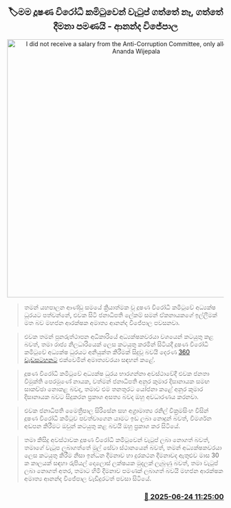<p align='center'><b><h2 align='center' title='I did not receive a salary from the Anti-Corruption Committee, only allowances - Ananda Wijepala'>🏷මම දූෂණ විරෝධී කමිටුවෙන් වැටුප් ගත්තේ නෑ, ගත්තේ දීමනා පමණයි - ආනන්ද විජේපාල</h2></b></p>
<p align='center'><img src='https://helakuru.sgp1.cdn.digitaloceanspaces.com/esana/images/lib/ananda-wijepala-360-n.jpg' width='600' alt='I did not receive a salary from the Anti-Corruption Committee, only allowances - Ananda Wijepala'></p>

> තමන් යහපාලන ආණ්ඩු සමයේ ක්‍රියාත්මක වූ දූෂණ විරෝධී කමිටුවේ අධ්‍යක්ෂ ධූරයට පත්වන්නේ, එවක සිටි ජනාධිපති ලේකම් සමන් ඒකනායකගේ ඉල්ලීමක් මත බව මහජන ආරක්ෂක අමාත්‍ය ආනන්ද විජේපාල පවසනවා.

> එවක තමන් පුනරුත්ථාපන අධිකාරියේ අධ්‍යක්ෂකවරයා ව‍ශයෙන් කටයුතු කළ බවත්, තමා රාජ්‍ය නිලධාරියෙක් ලෙස කටයුතු කරමින් සිටියදී දූෂණ විරෝධී කමිටුවේ අධ්‍යක්ෂ ධුරයට අනියුක්ත කිරීමක් සිදුවූ බවයි දෙරණ <a href='https://youtu.be/8PMc0tCDsdM'>360 වැඩසටහනට</a> එක්වෙමින් අමාත්‍යවරයා සඳහන් කළේ.

> දූෂණ විරෝධී කමිටුවේ අධ්‍යක්ෂ ධුරය භාරගන්නා අවස්ථාවේදී එවක ජනතා විමුක්ති පෙරමුණේ නායක, වත්මන් ජනාධිපති අනුර කුමාර දිසානායක සමඟ සාකච්ඡා නොකළ බවද, තමාව එම තනතුර‍ට යෝජනා කළේ අනුර කුමාර දිසානායක බවට සිදුකරන ප්‍රකාශ අසත්‍ය බවද ඔහු අවධාරණය කරනවා. 

> එවක ජනාධිපති මෛත්‍රීපාල සිරිසේන සහ අග්‍රාමාත්‍ය රනිල් වික්‍රමසිංහ විසින් දූෂණ විරෝධී කමිටුව පවත්වාගෙන යාමට ඉඩ ලබා නොදුන් බවත්, විමර්ශන අඩපන කිරීමට ඔවුන් කටයුතු කළ බවයි ඔහු ප්‍රකාශ කර සිටියේ.

> තමා කිසිදු අවස්ථාවක දූෂණ විරෝධී කමිටුවෙන් වැටුප් ලබා නොගත් බවත්, තමාගේ වැටුප ලබාගත්තේ මුල් සේවා ස්ථානයෙන් බවත්, තමන් අධ්‍යක්ෂකවරයා ලෙස කටයුතු කිරීම නිසා ඉන්ධන දීමනාව හා දුරකථන දීමනාවද ඇතුළුව මාස 30 ක කාලයක් සඳහා රුපියල් දොලොස් ලක්ෂයක මුදලක් ලැබුණු බවත්, තමා වැටුප් ලබා නොගත් අතර, තමාට හිමි දීමනාව පමණක් ලබාගත් බවයි මහජන ආරක්ෂක අමාත්‍ය ආනන්ද විජේපාල වැඩිදුරටත් පවසා සිටියේ.



<h3 align='right'><a href='https://www.helakuru.lk/esana/p/111287/'>📅 2025-06-24 11:25:00</a></h3>
